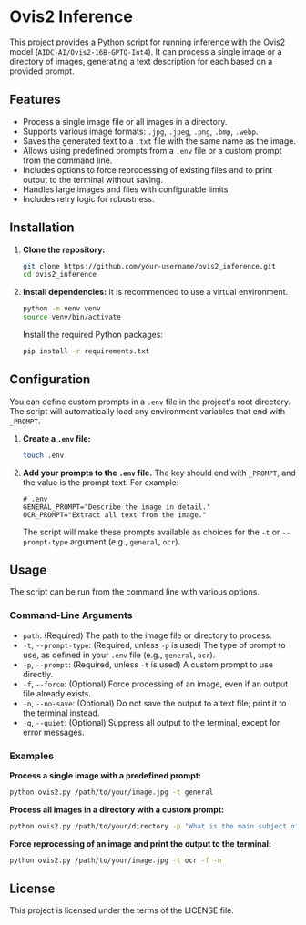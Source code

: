# Ovis2 Inference

This project provides a Python script for running inference with the Ovis2 model (`AIDC-AI/Ovis2-16B-GPTQ-Int4`). It can process a single image or a directory of images, generating a text description for each based on a provided prompt.

## Features

*   Process a single image file or all images in a directory.
*   Supports various image formats: `.jpg`, `.jpeg`, `.png`, `.bmp`, `.webp`.
*   Saves the generated text to a `.txt` file with the same name as the image.
*   Allows using predefined prompts from a `.env` file or a custom prompt from the command line.
*   Includes options to force reprocessing of existing files and to print output to the terminal without saving.
*   Handles large images and files with configurable limits.
*   Includes retry logic for robustness.

## Installation

1.  **Clone the repository:**
    ```bash
    git clone https://github.com/your-username/ovis2_inference.git
    cd ovis2_inference
    ```

2.  **Install dependencies:**
    It is recommended to use a virtual environment.

    ```bash
    python -m venv venv
    source venv/bin/activate
    ```

    Install the required Python packages:
    ```bash
    pip install -r requirements.txt
    ```

## Configuration

You can define custom prompts in a `.env` file in the project's root directory. The script will automatically load any environment variables that end with `_PROMPT`.

1.  **Create a `.env` file:**
    ```bash
    touch .env
    ```

2.  **Add your prompts to the `.env` file.** The key should end with `_PROMPT`, and the value is the prompt text. For example:

    ```env
    # .env
    GENERAL_PROMPT="Describe the image in detail."
    OCR_PROMPT="Extract all text from the image."
    ```
    The script will make these prompts available as choices for the `-t` or `--prompt-type` argument (e.g., `general`, `ocr`).

## Usage

The script can be run from the command line with various options.

### Command-Line Arguments

*   `path`: (Required) The path to the image file or directory to process.
*   `-t`, `--prompt-type`: (Required, unless `-p` is used) The type of prompt to use, as defined in your `.env` file (e.g., `general`, `ocr`).
*   `-p`, `--prompt`: (Required, unless `-t` is used) A custom prompt to use directly.
*   `-f`, `--force`: (Optional) Force processing of an image, even if an output file already exists.
*   `-n`, `--no-save`: (Optional) Do not save the output to a text file; print it to the terminal instead.
*   `-q`, `--quiet`: (Optional) Suppress all output to the terminal, except for error messages.

### Examples

**Process a single image with a predefined prompt:**
```bash
python ovis2.py /path/to/your/image.jpg -t general
```

**Process all images in a directory with a custom prompt:**
```bash
python ovis2.py /path/to/your/directory -p "What is the main subject of this image?"
```

**Force reprocessing of an image and print the output to the terminal:**
```bash
python ovis2.py /path/to/your/image.jpg -t ocr -f -n
```

## License

This project is licensed under the terms of the LICENSE file.
